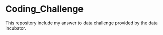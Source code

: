 # Coding_Challenge

This repository include my answer to data challenge provided by the data incubator. 
